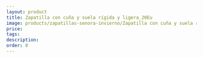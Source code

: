 ```yaml
---
layout: product
title: Zapatilla con cuña y suela rígida y ligera_20Eu
image: products/zapatillas-senora-invierno/Zapatilla con cuña y suela rígida y ligera_20Eu.jpeg
price: 
tags: 
description: 
order: 0
---
```

